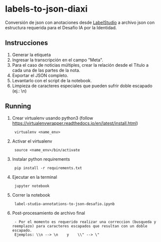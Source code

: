 # labels-to-json-diaxi
Conversión de json con anotaciones desde [LabelStudio](https://labelstud.io/) a archivo json con estructura requerida para el Desafío IA por la Identidad.

##  Instrucciones 
1. Generar la etiqueta
2. Ingresar la transcripción en el campo "Meta". 
3. Para el caso de noticias múltiples, crear la relación desde el Título a cada una de las partes de la nota.
4. Exportar el JSON completo.
5. Levantarlo con el script de la notebook.
6. Limpieza de caracteres especiales que pueden sufrir doble escapado (ej.: \\n)

## Running 

1. Crear virtualenv usando python3 (follow https://virtualenvwrapper.readthedocs.io/en/latest/install.html)

        virtualenv <name_env>

2. Activar el virtualenv

        source <name_env>/bin/activate

3. Instalar python requirements

        pip install -r requirements.txt

4. Ejecutar en la terminal 

        jupyter notebook

5. Correr la notebook

        label-studio-annotations-to-json-desafio.ipynb
        
6. Post-procesamiento de archivo final

        - Por el momento es requerido realizar una correccion (busqueda y reemplazo) para caracteres escapados que resultan con un doble escapado.
        Ejemplos: \\n --> \n    y    \\" --> \"
